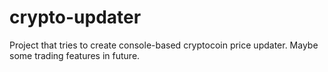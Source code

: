 crypto-updater
==============

Project that tries to create console-based cryptocoin price updater. Maybe some trading features in future.
